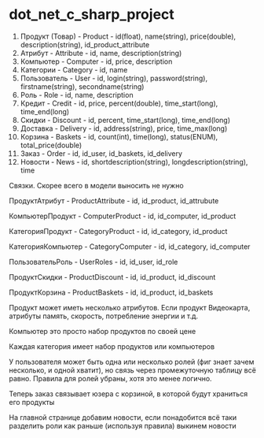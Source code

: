 dot_net_c_sharp_project
=======================

1. Продукт (Товар)    - Product              -  id(float), name(string), price(double), description(string), id_product_attribute
2. Атрибут            - Attribute            -  id, name, description(string)
3. Компьютер          - Computer             -  id, price, description
4. Категории          - Category             -  id, name
5. Пользователь       - User                 -  id, login(string), password(string), firstname(string), secondname(string)
6. Роль               - Role                 -  id, name, description
7. Кредит             - Credit               -  id, price, percent(double), time_start(long), time_end(long)
8. Скидки             - Discount             -  id, percent, time_start(long), time_end(long)
9. Доставка           - Delivery             -  id, address(string), price, time_max(long)
10. Корзина           - Baskets              -  id, count(int), time(long), status(ENUM), total_price(double)
11. Заказ             - Order                -  id, id_user, id_baskets, id_delivery
12. Новости			  - News                 -  id, shortdescription(string), longdescription(string), time


Связки. Скорее всего в модели выносить не нужно

ПродуктАтрибут     - ProductAttribute     -  id, id_product, id_attrubute

КомпьютерПродукт   - ComputerProduct      -  id, id_computer, id_product

КатегорияПродукт   - CategoryProduct      -  id, id_category, id_product

КатегорияКомпьютер - CategoryComputer     -  id, id_category, id_computer

ПользовательРоль   - UserRoles            -  id, id_user, id_role

ПродуктСкидки      - ProductDiscount      -  id, id_product, id_discount

ПродуктКорзина     - ProductBaskets       -  id, id_product, id_baskets


Продукт может иметь несколько атрибутов. Если продукт Видеокарта, атрибуты память, скорость, потребление энергии и т.д.

Компьютер это просто набор продуктов по своей цене

Каждая категория имеет набор продуктов или компьютеров

У пользователя может быть одна или несколько ролей (фиг знает зачем несколько, и одной хватит), но связь через промежуточную таблицу всё равно. Правила для ролей убраны, хотя это менее логично.

Теперь заказ связывает юзера с корзиной, в которой будут храниться его продукты

На главной странице добавим новости, если понадобится всё таки разделить роли как раньше (используя правила) выкинем новости


